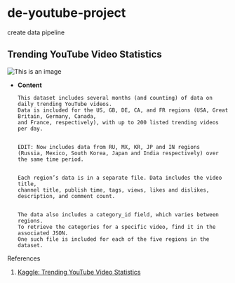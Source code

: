 # de-youtube-project

create data pipeline 

## Trending YouTube Video Statistics

![This is an image](https://cdn.marketingoops.com/wp-content/uploads/2018/10/youtube-logo.png.webp)

 *  **Content**

    
        This dataset includes several months (and counting) of data on daily trending YouTube videos. 
        Data is included for the US, GB, DE, CA, and FR regions (USA, Great Britain, Germany, Canada, 
        and France, respectively), with up to 200 listed trending videos per day.


        EDIT: Now includes data from RU, MX, KR, JP and IN regions 
        (Russia, Mexico, South Korea, Japan and India respectively) over the same time period.


        Each region’s data is in a separate file. Data includes the video title, 
        channel title, publish time, tags, views, likes and dislikes, 
        description, and comment count.


        The data also includes a category_id field, which varies between regions. 
        To retrieve the categories for a specific video, find it in the associated JSON. 
        One such file is included for each of the five regions in the dataset.







References

1. [Kaggle: Trending YouTube Video Statistics](https://www.kaggle.com/datasets/datasnaek/youtube-new)
